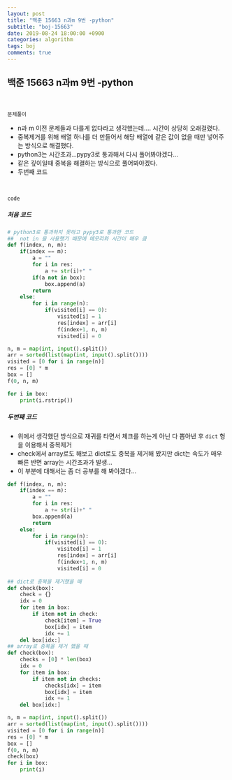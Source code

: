```yaml
---
layout: post
title: "백준 15663 n과m 9번 -python"
subtitle: "boj-15663"
date: 2019-08-24 18:00:00 +0900
categories: algorithm
tags: boj
comments: true
---
```


## 백준 15663 n과m 9번 -python

<br>

`문제풀이`

- n과 m 이전 문제들과 다를게 없다라고 생각했는데.... 시간이 상당히 오래걸렸다.
- 중복제거를 위해 배열 하나를 더 만들어서 해당 배열에 같은 값이 없을 때만 넣어주는 방식으로 해결했다.
- python3는 시간초과...pypy3로 통과해서 다시 풀어봐야겠다...
- 같은 깊이일때 중복을 해결하는 방식으로 풀어봐야겠다.
- 두번째 코드

<br>

`code`

##### 처음 코드

```python
# python3로 통과하지 못하고 pypy3로 통과한 코드
##  not in 을 사용했기 때문에 메모리와 시간이 매우 큼
def f(index, n, m):
    if(index == m):
        a = ""
        for i in res:
            a += str(i)+" " 
        if(a not in box):
            box.append(a)
        return
    else:
        for i in range(n):
            if(visited[i] == 0):
                visited[i] = 1
                res[index] = arr[i]
                f(index+1, n, m)
                visited[i] = 0

n, m = map(int, input().split())
arr = sorted(list(map(int, input().split())))
visited = [0 for i in range(n)]
res = [0] * m
box = []
f(0, n, m)

for i in box:
    print(i.rstrip())
```

##### 두번째 코드

- 위에서 생각했던 방식으로 재귀를 타면서 체크를 하는게  아닌 다 뽑아낸 후  `dict` 형을 이용해서 중복제거
- check에서 array로도 해보고 dict로도 중복을 제거해 봤지만 dict는 속도가 매우 빠른 반면 array는 시간초과가 발생...
- 이 부분에 대해서는 좀 더 공부를 해 봐야겠다...

```python
def f(index, n, m):
    if(index == m):
        a = ""
        for i in res:
            a += str(i)+" " 
        box.append(a)
        return
    else:
        for i in range(n):
            if(visited[i] == 0):
                visited[i] = 1
                res[index] = arr[i]
                f(index+1, n, m)
                visited[i] = 0
                
## dict로 중복을 제거했을 때
def check(box):
    check = {}
    idx = 0
    for item in box:
        if item not in check:
            check[item] = True
            box[idx] = item
            idx += 1
    del box[idx:]    
## array로 중복을 제거 했을 때
def check(box):
    checks = [0] * len(box)
    idx = 0
    for item in box:
        if item not in checks:
            checks[idx] = item
            box[idx] = item
            idx += 1
    del box[idx:]

n, m = map(int, input().split())
arr = sorted(list(map(int, input().split())))
visited = [0 for i in range(n)]
res = [0] * m
box = []
f(0, n, m)
check(box)
for i in box:
    print(i)
```

